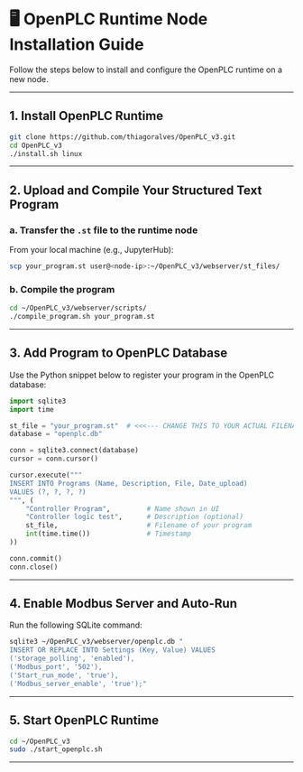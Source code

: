 
# 🖥️ OpenPLC Runtime Node Installation Guide

Follow the steps below to install and configure the OpenPLC runtime on a new node.

---

## 1. Install OpenPLC Runtime

```bash
git clone https://github.com/thiagoralves/OpenPLC_v3.git
cd OpenPLC_v3
./install.sh linux
```

---

## 2. Upload and Compile Your Structured Text Program

### a. Transfer the `.st` file to the runtime node

From your local machine (e.g., JupyterHub):

```bash
scp your_program.st user@<node-ip>:~/OpenPLC_v3/webserver/st_files/
```

### b. Compile the program

```bash
cd ~/OpenPLC_v3/webserver/scripts/
./compile_program.sh your_program.st
```

---

## 3. Add Program to OpenPLC Database

Use the Python snippet below to register your program in the OpenPLC database:

```python
import sqlite3
import time

st_file = "your_program.st"  # <<<--- CHANGE THIS TO YOUR ACTUAL FILENAME
database = "openplc.db"

conn = sqlite3.connect(database)
cursor = conn.cursor()

cursor.execute("""
INSERT INTO Programs (Name, Description, File, Date_upload)
VALUES (?, ?, ?, ?)
""", (
    "Controller Program",         # Name shown in UI
    "Controller logic test",      # Description (optional)
    st_file,                      # Filename of your program
    int(time.time())              # Timestamp
))

conn.commit()
conn.close()
```

---

## 4. Enable Modbus Server and Auto-Run

Run the following SQLite command:

```bash
sqlite3 ~/OpenPLC_v3/webserver/openplc.db "
INSERT OR REPLACE INTO Settings (Key, Value) VALUES 
('storage_polling', 'enabled'),
('Modbus_port', '502'),
('Start_run_mode', 'true'),
('Modbus_server_enable', 'true');"
```

---

## 5. Start OpenPLC Runtime

```bash
cd ~/OpenPLC_v3
sudo ./start_openplc.sh
```

---

